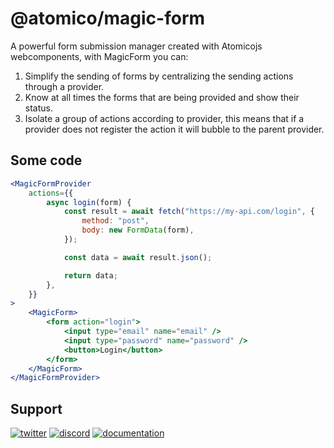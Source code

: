 # @atomico/magic-form

A powerful form submission manager created with Atomicojs webcomponents, with MagicForm you can:

1. Simplify the sending of forms by centralizing the sending actions through a provider.
2. Know at all times the forms that are being provided and show their status.
3. Isolate a group of actions according to provider, this means that if a provider does not register the action it will bubble to the parent provider.

## Some code

```jsx
<MagicFormProvider
    actions={{
        async login(form) {
            const result = await fetch("https://my-api.com/login", {
                method: "post",
                body: new FormData(form),
            });

            const data = await result.json();

            return data;
        },
    }}
>
    <MagicForm>
        <form action="login">
            <input type="email" name="email" />
            <input type="password" name="password" />
            <button>Login</button>
        </form>
    </MagicForm>
</MagicFormProvider>
```

## Support

[![twitter](https://raw.githubusercontent.com/atomicojs/docs/master/.gitbook/assets/twitter.svg)](https://twitter.com/atomicojs)
[![discord](https://raw.githubusercontent.com/atomicojs/docs/master/.gitbook/assets/discord.svg)](https://discord.gg/7z3rNhmkNE)
[![documentation](https://raw.githubusercontent.com/atomicojs/docs/master/.gitbook/assets/doc-1.svg)](https://atomico.gitbook.io/doc/atomico/atomico-magic-form)
